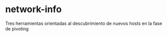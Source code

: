 # network-info
Tres herramientas orientadas al descubrimiento de nuevos hosts en la fase de pivoting
